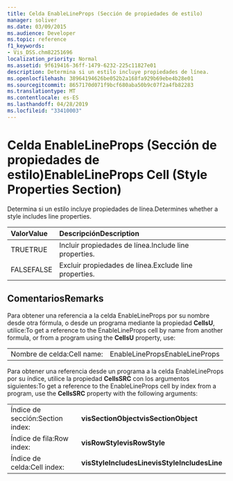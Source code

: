 ```yaml
---
title: Celda EnableLineProps (Sección de propiedades de estilo)
manager: soliver
ms.date: 03/09/2015
ms.audience: Developer
ms.topic: reference
f1_keywords:
- Vis_DSS.chm82251696
localization_priority: Normal
ms.assetid: 9f619416-36ff-1479-6232-225c11827e01
description: Determina si un estilo incluye propiedades de línea.
ms.openlocfilehash: 38964194626be052b2a168fa929b69ebe4b28e01
ms.sourcegitcommit: 8657170d071f9bcf680aba50b9c07f2a4fb82283
ms.translationtype: MT
ms.contentlocale: es-ES
ms.lasthandoff: 04/28/2019
ms.locfileid: "33410003"
---
```

# <a name="enablelineprops-cell-style-properties-section"></a><span data-ttu-id="6c4a9-103">Celda EnableLineProps (Sección de propiedades de estilo)</span><span class="sxs-lookup"><span data-stu-id="6c4a9-103">EnableLineProps Cell (Style Properties Section)</span></span>

<span data-ttu-id="6c4a9-104">Determina si un estilo incluye propiedades de línea.</span><span class="sxs-lookup"><span data-stu-id="6c4a9-104">Determines whether a style includes line properties.</span></span>
  
|<span data-ttu-id="6c4a9-105">**Valor**</span><span class="sxs-lookup"><span data-stu-id="6c4a9-105">**Value**</span></span>|<span data-ttu-id="6c4a9-106">**Descripción**</span><span class="sxs-lookup"><span data-stu-id="6c4a9-106">**Description**</span></span>|
|:-----|:-----|
|<span data-ttu-id="6c4a9-107">TRUE</span><span class="sxs-lookup"><span data-stu-id="6c4a9-107">TRUE</span></span>  <br/> |<span data-ttu-id="6c4a9-108">Incluir propiedades de línea.</span><span class="sxs-lookup"><span data-stu-id="6c4a9-108">Include line properties.</span></span>  <br/> |
|<span data-ttu-id="6c4a9-109">FALSE</span><span class="sxs-lookup"><span data-stu-id="6c4a9-109">FALSE</span></span>  <br/> |<span data-ttu-id="6c4a9-110">Excluir propiedades de línea.</span><span class="sxs-lookup"><span data-stu-id="6c4a9-110">Exclude line properties.</span></span>  <br/> |
   
## <a name="remarks"></a><span data-ttu-id="6c4a9-111">Comentarios</span><span class="sxs-lookup"><span data-stu-id="6c4a9-111">Remarks</span></span>

<span data-ttu-id="6c4a9-112">Para obtener una referencia a la celda EnableLineProps por su nombre desde otra fórmula, o desde un programa mediante la propiedad **CellsU**, utilice:</span><span class="sxs-lookup"><span data-stu-id="6c4a9-112">To get a reference to the EnableLineProps cell by name from another formula, or from a program using the **CellsU** property, use:</span></span> 
  
|||
|:-----|:-----|
|<span data-ttu-id="6c4a9-113">Nombre de celda:</span><span class="sxs-lookup"><span data-stu-id="6c4a9-113">Cell name:</span></span>  <br/> |<span data-ttu-id="6c4a9-114">EnableLineProps</span><span class="sxs-lookup"><span data-stu-id="6c4a9-114">EnableLineProps</span></span>  <br/> |
   
<span data-ttu-id="6c4a9-115">Para obtener una referencia desde un programa a la celda EnableLineProps por su índice, utilice la propiedad **CellsSRC** con los argumentos siguientes:</span><span class="sxs-lookup"><span data-stu-id="6c4a9-115">To get a reference to the EnableLineProps cell by index from a program, use the **CellsSRC** property with the following arguments:</span></span> 
  
|||
|:-----|:-----|
|<span data-ttu-id="6c4a9-116">Índice de sección:</span><span class="sxs-lookup"><span data-stu-id="6c4a9-116">Section index:</span></span>  <br/> |<span data-ttu-id="6c4a9-117">**visSectionObject**</span><span class="sxs-lookup"><span data-stu-id="6c4a9-117">**visSectionObject**</span></span> <br/> |
|<span data-ttu-id="6c4a9-118">Índice de fila:</span><span class="sxs-lookup"><span data-stu-id="6c4a9-118">Row index:</span></span>  <br/> |<span data-ttu-id="6c4a9-119">**visRowStyle**</span><span class="sxs-lookup"><span data-stu-id="6c4a9-119">**visRowStyle**</span></span> <br/> |
|<span data-ttu-id="6c4a9-120">Índice de celda:</span><span class="sxs-lookup"><span data-stu-id="6c4a9-120">Cell index:</span></span>  <br/> |<span data-ttu-id="6c4a9-121">**visStyleIncludesLine**</span><span class="sxs-lookup"><span data-stu-id="6c4a9-121">**visStyleIncludesLine**</span></span> <br/> |
   

